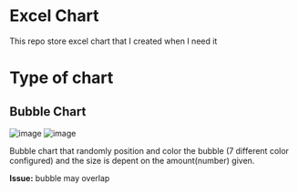 # Excel Chart
 This repo store excel chart that I created when I need it
 
 # Type of chart
## Bubble Chart
![image](https://user-images.githubusercontent.com/9015764/165044032-e0027e06-3562-42f3-b8db-a6dd4ace770b.png)
![image](https://user-images.githubusercontent.com/9015764/165044719-859e7d82-ce64-41e7-9081-f97fac0e2cd0.png)

<p>Bubble chart that randomly position and color the bubble (7 different color configured) and the size is depent on the amount(number) given.</p>

**Issue:** bubble may overlap
